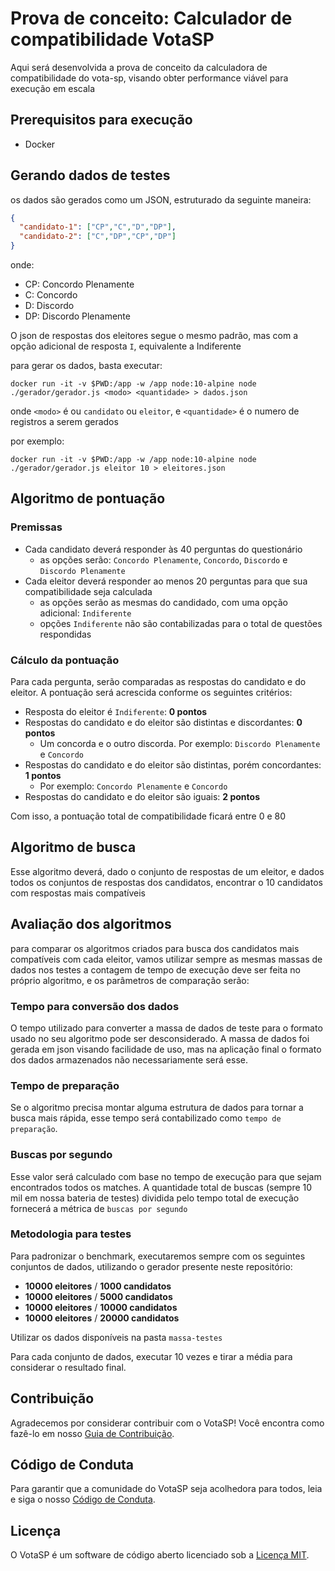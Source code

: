 # Prova de conceito: Calculador de compatibilidade VotaSP

Aqui será desenvolvida a prova de conceito da calculadora de compatibilidade do vota-sp, visando obter performance viável para execução em escala

## Prerequisitos para execução

* Docker

## Gerando dados de testes

os dados são gerados como um JSON, estruturado da seguinte maneira:
```json
{
  "candidato-1": ["CP","C","D","DP"],
  "candidato-2": ["C","DP","CP","DP"]
}
```
onde:
* CP: Concordo Plenamente
* C: Concordo
* D: Discordo
* DP: Discordo Plenamente

O json de respostas dos eleitores segue o mesmo padrão, mas com a opção adicional de resposta `I`, equivalente a Indiferente

para gerar os dados, basta executar:
```
docker run -it -v $PWD:/app -w /app node:10-alpine node ./gerador/gerador.js <modo> <quantidade> > dados.json
```
onde `<modo>` é ou `candidato` ou `eleitor`, e `<quantidade>` é o numero de registros a serem gerados

por exemplo:
```
docker run -it -v $PWD:/app -w /app node:10-alpine node ./gerador/gerador.js eleitor 10 > eleitores.json
```

## Algoritmo de pontuação

### Premissas

* Cada candidato deverá responder às 40 perguntas do questionário
  * as opções serão: `Concordo Plenamente`, `Concordo`, `Discordo` e `Discordo Plenamente`
* Cada eleitor deverá responder ao menos 20 perguntas para que sua compatibilidade seja calculada
   * as opções serão as mesmas do candidado, com uma opção adicional: `Indiferente`
   * opções `Indiferente` não são contabilizadas para o total de questões respondidas

### Cálculo da pontuação

Para cada pergunta, serão comparadas as respostas do candidato e do eleitor. A pontuação será acrescida conforme os seguintes critérios:

* Resposta do eleitor é `Indiferente`: **0 pontos**
* Respostas do candidato e do eleitor são distintas e discordantes: **0 pontos**
  * Um concorda e o outro discorda. Por exemplo: `Discordo Plenamente` e `Concordo`
* Respostas do candidato e do eleitor são distintas, porém concordantes: **1 pontos**
  * Por exemplo: `Concordo Plenamente` e `Concordo`
* Respostas do candidato e do eleitor são iguais: **2 pontos**

Com isso, a pontuação total de compatibilidade ficará entre 0 e 80

## Algoritmo de busca

Esse algoritmo deverá, dado o conjunto de respostas de um eleitor, e dados todos os conjuntos de respostas dos candidatos, encontrar o 10 candidatos com respostas mais compatíveis

## Avaliação dos algoritmos

para comparar os algoritmos criados para busca dos candidatos mais compatíveis com cada eleitor, vamos utilizar sempre as mesmas massas de dados nos testes
a contagem de tempo de execução deve ser feita no próprio algoritmo, e os parâmetros de comparação serão:

### Tempo para conversão dos dados

O tempo utilizado para converter a massa de dados de teste para o formato usado no seu algoritmo pode ser desconsiderado.
A massa de dados foi gerada em json visando facilidade de uso, mas na aplicação final o formato dos dados armazenados não necessariamente será esse.

### Tempo de preparação

Se o algoritmo precisa montar alguma estrutura de dados para tornar a busca mais rápida, esse tempo será contabilizado como `tempo de preparação`.

### Buscas por segundo

Esse valor será calculado com base no tempo de execução para que sejam encontrados todos os matches. A quantidade total de buscas (sempre 10 mil em nossa bateria de testes) dividida pelo tempo total de execução fornecerá a métrica de `buscas por segundo`

### Metodologia para testes

Para padronizar o benchmark, executaremos sempre com os seguintes conjuntos de dados, utilizando o gerador presente neste repositório:
* **10000 eleitores** / **1000 candidatos**
* **10000 eleitores** / **5000 candidatos**
* **10000 eleitores** / **10000 candidatos**
* **10000 eleitores** / **20000 candidatos**

Utilizar os dados disponíveis na pasta `massa-testes`

Para cada conjunto de dados, executar 10 vezes e tirar a média para considerar o resultado final.

## Contribuição

Agradecemos por considerar contribuir com o VotaSP! Você encontra como fazê-lo em nosso [Guia de Contribuição](CONTRIBUTING.md).

## Código de Conduta

Para garantir que a comunidade do VotaSP seja acolhedora para todos, leia e siga o nosso [Código de Conduta](CODE_OF_CONDUCT.md).

## Licença

O VotaSP é um software de código aberto licenciado sob a [Licença MIT](LICENSE.md).
